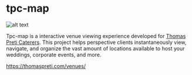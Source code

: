 # tpc-map

![alt text](https://github.com/na-stewart/tpc-map/blob/main/preview.PNG)

Tpc-map is a interactive venue viewing experience developed for [Thomas Preti Caterers](https://thomaspreti.com/). This project helps perspective clients instantaneously view, navigate, and organize the vast amount of locations available to host your weddings, corporate events, and more.

https://thomaspreti.com/venues/
